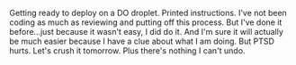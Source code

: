 Getting ready to deploy on a DO droplet. Printed instructions. I've not been coding as much as reviewing and putting off this process. But I've done it before...just because it wasn't easy, I did do it. And I'm sure it will actually be much easier because I have a clue about what I am doing. But PTSD hurts. Let's crush it tomorrow. Plus there's nothing I can't undo. 